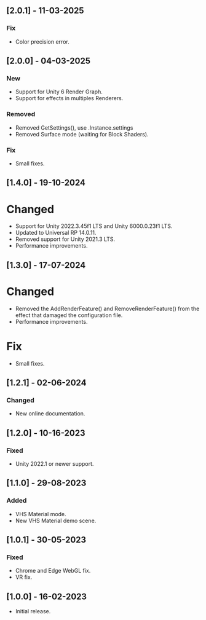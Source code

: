 ## [2.0.1] - 11-03-2025

### Fix
- Color precision error.

## [2.0.0] - 04-03-2025

### New
- Support for Unity 6 Render Graph.
- Support for effects in multiples Renderers.

### Removed
- Removed GetSettings(), use .Instance.settings
- Removed Surface mode (waiting for Block Shaders).

### Fix
- Small fixes.

## [1.4.0] - 19-10-2024

# Changed
- Support for Unity 2022.3.45f1 LTS and Unity 6000.0.23f1 LTS.
- Updated to Universal RP 14.0.11.
- Removed support for Unity 2021.3 LTS.
- Performance improvements.

## [1.3.0] - 17-07-2024

# Changed
- Removed the AddRenderFeature() and RemoveRenderFeature() from the effect that damaged the configuration file.
- Performance improvements.

# Fix
- Small fixes.

## [1.2.1] - 02-06-2024

### Changed
- New online documentation.

## [1.2.0] - 10-16-2023

### Fixed
- Unity 2022.1 or newer support.

## [1.1.0] - 29-08-2023

### Added
- VHS Material mode.
- New VHS Material demo scene.

## [1.0.1] - 30-05-2023

### Fixed
- Chrome and Edge WebGL fix.
- VR fix.

## [1.0.0] - 16-02-2023

- Initial release.